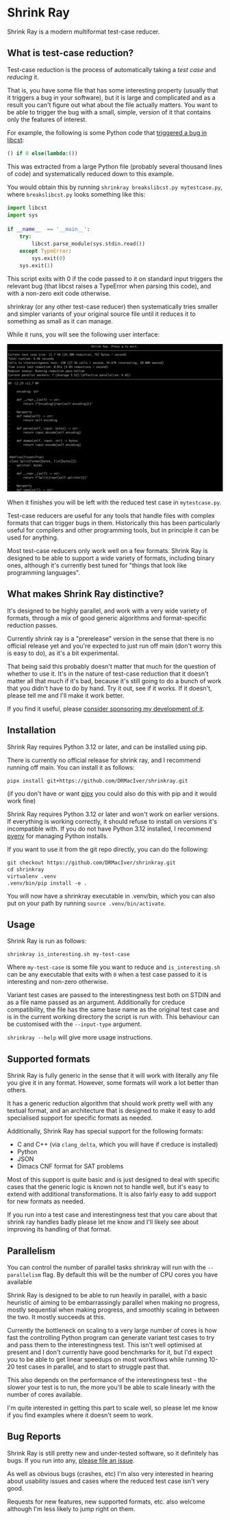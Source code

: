 # Shrink Ray

Shrink Ray is a modern multiformat test-case reducer.

## What is test-case reduction?

Test-case reduction is the process of automatically taking a *test case* and *reducing* it.

That is, you have some file that has some interesting property (usually that it triggers a bug in your software),
but it is large and complicated and as a result you can't figure out what about the file actually matters.
You want to be able to trigger the bug with a small, simple, version of it that contains only the features of interest.

For example, the following is some Python code that [triggered a bug in libcst](https://github.com/Instagram/LibCST/issues/1061):

```python
() if 0 else(lambda:())
```

This was extracted from a large Python file (probably several thousand lines of code) and systematically reduced down to this example.

You would obtain this by running `shrinkray breakslibcst.py mytestcase.py`, where `breakslibcst.py` looks something like this:

```python
import libcst
import sys

if __name__  == '__main__':
    try:
        libcst.parse_module(sys.stdin.read())
    except TypeError:
        sys.exit(0)
    sys.exit(1)
```

This script exits with 0 if the code passed to it on standard input triggers the relevant bug (that libcst raises a TypeError when parsing this code), and with a non-zero exit code otherwise.

shrinkray (or any other test-case reducer) then systematically tries smaller and simpler variants of your original source file until it reduces it to something as small as it can manage.

While it runs, you will see the following user interface:

![Demo of shrink ray running](demo.png)

When it finishes you will be left with the reduced test case in `mytestcase.py`.

Test-case reducers are useful for any tools that handle files with complex formats that can trigger bugs in them. Historically this has been particularly useful for compilers and other programming tools, but in principle it can be used for anything.

Most test-case reducers only work well on a few formats. Shrink Ray is designed to be able to support a wide variety of formats, including binary ones, although it's currently best tuned for "things that look like programming languages".

## What makes Shrink Ray distinctive?

It's designed to be highly parallel, and work with a very wide variety of formats, through a mix of good generic algorithms and format-specific reduction passes.

Currently shrink ray is a "prerelease" version in the sense that there is no official release yet and you're expected to just run off main (don't worry this is easy to do), as it's a bit experimental.

That being said this probably doesn't matter that much for the question of whether to use it. It's in the nature of test-case reduction that it doesn't matter all that much if it's bad, because it's still going to do a bunch of work that you didn't have to do by hand. Try it out, see if it works. If it doesn't, please tell me and I'll make it work better.

If you find it useful, please [consider sponsoring my development of it](https://github.com/sponsors/DRMacIver).

## Installation

Shrink Ray requires Python 3.12 or later, and can be installed using pip.

There is currently no official release for shrink ray, and I recommend running off main. You can install it as follows:

```
pipx install git+https://github.com/DRMacIver/shrinkray.git
```

(if you don't have or want [pipx](https://pypa.github.io/pipx/) you could also do this with pip and it would work fine)

Shrink Ray requires Python 3.12 or later and won't work on earlier versions. If everything is working correctly, it should refuse to install
on versions it's incompatible with. If you do not have Python 3.12 installed, I recommend [pyenv](https://github.com/pyenv/pyenv) for managing
Python installs.

If you want to use it from the git repo directly, you can do the following:

```
git checkout https://github.com/DRMacIver/shrinkray.git
cd shrinkray
virtualenv .venv
.venv/bin/pip install -e .
```

You will now have a shrinkray executable in .venv/bin, which you can also put on your path by running `source .venv/bin/activate`.

## Usage

Shrink Ray is run as follows:

```
shrinkray is_interesting.sh my-test-case
```

Where `my-test-case` is some file you want to reduce and `is_interesting.sh` can be any executable that exits with `0` when a test case passed to it is interesting and non-zero otherwise.

Variant test cases are passed to the interestingness test both on STDIN and as a file name passed as an argument. Additionally for creduce compatibility, the file has the same base name as the original test case and is in the current working directory the script is run with. This behaviour can be customised with the `--input-type` argument.

`shrinkray --help` will give more usage instructions.

## Supported formats

Shrink Ray is fully generic in the sense that it will work with literally any file you give it in any format. However, some formats will work a lot better than others.

It has a generic reduction algorithm that should work pretty well with any textual format, and an architecture that is designed to make it easy to add specialised support for specific formats as needed.

Additionally, Shrink Ray has special support for the following formats:

* C and C++ (via `clang_delta`, which you will have if creduce is installed)
* Python
* JSON
* Dimacs CNF format for SAT problems

Most of this support is quite basic and is just designed to deal with specific cases that the generic logic is known
not to handle well, but it's easy to extend with additional transformations.
It is also fairly easy to add support for new formats as needed.

If you run into a test case and interestingness test that you care about that shrink ray handles badly please let me know and I'll likely see about improving its handling of that format.

## Parallelism

You can control the number of parallel tasks shrinkray will run with the `--parallelism` flag. By default this will be the number of CPU cores you have available

Shrink Ray is designed to be able to run heavily in parallel, with a basic heuristic of aiming to be embarrassingly parallel when making no progress, mostly sequential when making progress, and smoothly scaling in between the two. It mostly succeeds at this.

Currently the bottleneck on scaling to a very large number of cores is how fast the controlling Python program can generate variant test cases to try and pass them to the interestingness test. This isn't well optimised at present and I don't currently have good benchmarks for it, but I'd expect you to be able to get linear speedups on most workflows while running 10-20 test cases in parallel, and to start to struggle past that.

This also depends on the performance of the interestingness test - the slower your test is to run, the more you'll be able to scale linearly with the number of cores available.

I'm quite interested in getting this part to scale well, so please let me know if you find examples where it doesn't seem to work.

## Bug Reports

Shrink Ray is still pretty new and under-tested software, so it definitely has bugs. If you run into any, [please file an issue](https://github.com/DRMacIver/shrinkray/issues).

As well as obvious bugs (crashes, etc) I'm also very interested in hearing about usability issues and cases where the reduced test case isn't very good.

Requests for new features, new supported formats, etc. also welcome although I'm less likely to jump right on them.